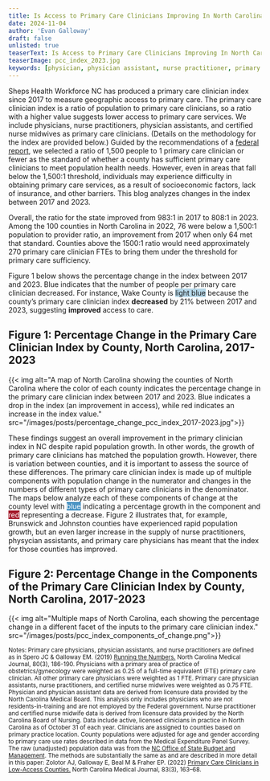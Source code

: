 ```yaml
---
title: Is Access to Primary Care Clinicians Improving In North Carolina?
date: 2024-11-04
author: 'Evan Galloway'
draft: false
unlisted: true
teaserText: Is Access to Primary Care Clinicians Improving In North Carolina?
teaserImage: pcc_index_2023.jpg
keywords: [physician, physician assistant, nurse practitioner, primary care]
---
```

Sheps Health Workforce NC has produced a primary care clinician index since 2017 to measure geographic access to primary care. The primary care clinician index is a ratio of population to primary care clinicians, so a ratio with a higher value suggests lower access to primary care services. We include physicians, nurse practitioners, physician assistants, and certified nurse midwives as primary care clinicians. (Details on the methodology for the index are provided below.)  Guided by the recommendations of a [federal report](https://www.ruralhealthinfo.org/assets/3262-13308/nrmcfinalreport.pdf), we selected a ratio of 1,500 people to 1 primary care clinician or fewer as the standard of whether a county has sufficient primary care clinicians to meet population health needs. However, even in areas that fall below the 1,500:1 threshold, individuals may experience difficulty in obtaining primary care services, as a result of socioeconomic factors, lack of insurance, and other barriers. This blog analyzes changes in the index between 2017 and 2023.

Overall, the ratio for the state improved from 983:1 in 2017 to 808:1 in 2023. Among the 100 counties in North Carolina in 2022, 76  were below a 1,500:1 population to provider ratio, an improvement from 2017 when only 64 met that standard. Counties above the 1500:1 ratio would need approximately 270 primary care clinician FTEs to bring them under the threshold for primary care sufficiency.

Figure 1 below shows the percentage change in the index between 2017 and 2023. Blue indicates that the number of people per primary care clinician decreased. For instance, Wake County is <span class="rounded-word-box" style="background-color: rgb(181, 215, 232);">light blue</span> because the county’s primary care clinician index **decreased** by 21% between 2017 and 2023, suggesting **improved** access to care.

## Figure 1: Percentage Change in the Primary Care Clinician Index by County, North Carolina, 2017-2023

{{< img alt="A map of North Carolina showing the counties of North Carolina where the color of each county indicates the percentage change in the primary care clinician index between 2017 and 2023. Blue indicates a drop in the index (an improvement in access), while red indicates an increase in the index value."  src="/images/posts/percentage_change_pcc_index_2017-2023.jpg">}}


These findings suggest an overall improvement in the primary clinician index in NC despite rapid population growth. In other words, the growth of primary care clinicians has matched the population growth. However, there is variation between counties, and it is important to assess the source of these differences. The primary care clinician index is made up of multiple components with population change in the numerator and changes in the numbers of different types of primary care clinicians in the denominator. The maps below analyze each of these components of change at the county level with <span class="rounded-word-box" style="background-color: rgb(73, 147, 195); color: #fff">blue</span> indicating a percentage growth in the component and <span class="rounded-word-box" style="background-color: rgb(166, 28, 45); color: #fff">red</span> representing a decrease. Figure 2 illustrates that, for example, Brunswick and Johnston counties have experienced rapid population growth, but an even larger increase in the supply of nurse practitioners, physycian assistants, and primary care physicians has meant that the index for those counties has improved.

## Figure 2: Percentage Change in the Components of the Primary Care Clinician Index by County, North Carolina, 2017-2023

{{< img alt="Multiple maps of North Carolina, each showing the percentage change in a different facet of the inputs to the primary care clinician index."  src="/images/posts/pcc_index_components_of_change.png">}}

<small>Notes: Primary care physicians, physician assistants, and nurse practitioners are defined as in Spero JC & Galloway EM. (2019) [Running the Numbers.](https://ncmedicaljournal.com/article/55138) North Carolina Medical Journal, 80(3), 186-190. Physicians with a primary area of practice of obstetrics/gynecology were weighted as 0.25 of a full-time equivalent (FTE) primary care clinician. All other primary care physicians were weighted as 1 FTE. Primary care physician assistants, nurse practitioners, and certified nurse midwives were weighted as 0.75 FTE. Physician and physician assistant data are derived from licensure data provided by the North Carolina Medical Board. This analysis only includes physicians who are not residents-in-training and are not employed by the Federal government. Nurse practitioner and certified nurse midwife data is derived from licensure data provided by the North Carolina Board of Nursing. Data include active, licensed clinicians in practice in North Carolina as of October 31 of each year. Clinicians are assigned to counties based on primary practice location. County populations were adjusted for age and gender according to primary care use rates described in data from the Medical Expenditure Panel Survey. The raw (unadjusted) population data was from the [NC Office of State Budget and Management](https://www.osbm.nc.gov/demog/county-projections). The methods are substantially the same as and are described in more detail in this paper: Zolotor AJ, Galloway E, Beal M & Fraher EP. (2022) [Primary Care Clinicians in Low-Access Counties.](https://ncmedicaljournal.com/article/55438) North Carolina Medical Journal, 83(3), 163–68.</small>
